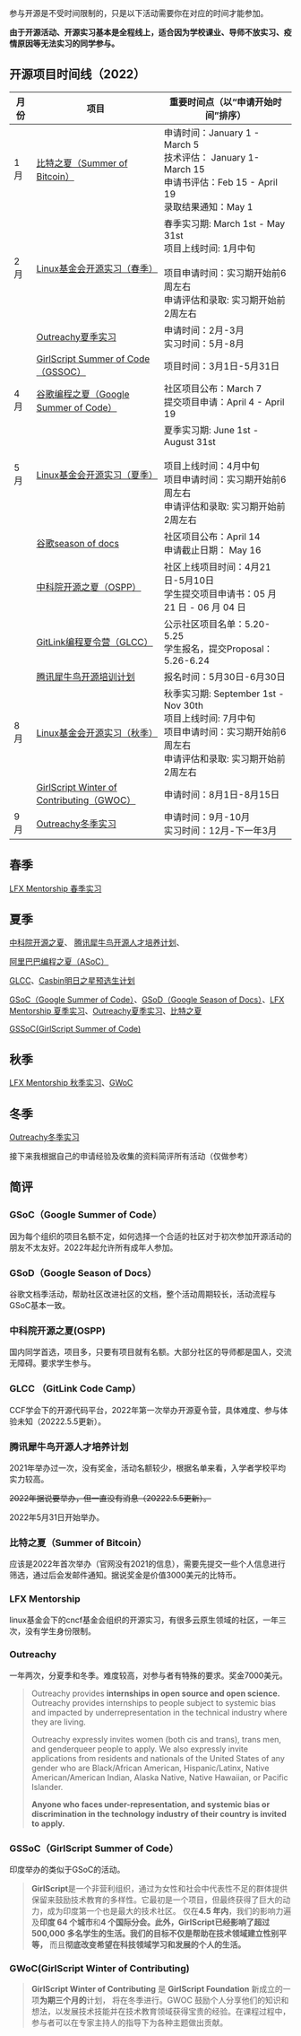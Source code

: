 参与开源是不受时间限制的，只是以下活动需要你在对应的时间才能参加。

**由于开源活动、开源实习基本是全程线上，适合因为学校课业、导师不放实习、疫情原因等无法实习的同学参与。**

## 开源项目时间线（2022）
| 月份 | 项目                                                         | 重要时间点（以“申请开始时间”排序）                           |
| ---- | ------------------------------------------------------------ | ------------------------------------------------------------ |
| 1月  | [比特之夏（Summer of Bitcoin）](https://www.summerofbitcoin.org) | 申请时间：January 1 - March 5<br />技术评估： January 1- March 15<br />申请书评估：Feb 15 - April 19<br />录取结果通知：May 1 |
| 2月  | [Linux基金会开源实习（春季）](https://docs.linuxfoundation.org/lfx/mentorship/mentorship-program-timelines) | 春季实习期: March 1st - May 31st<br />项目上线时间: 1月中旬<br /><br />项目申请时间：实习期开始前6周左右<br />申请评估和录取: 实习期开始前2周左右 |
|      | [Outreachy夏季实习](https://www.outreachy.org)               | 申请时间：2月-3月<br />实习时间：5月-8月                     |
|      | [GirlScript Summer of Code（GSSOC）](https://gssoc.girlscript.tech) | 项目时间：3月1日-5月31日                                     |
| 4月  | [谷歌编程之夏（Google Summer of Code）](https://summerofcode.withgoogle.com) | 社区项目公布：March 7<br />提交项目申请：April 4 - April 19  |
| 5月  | [Linux基金会开源实习（夏季）](https://docs.linuxfoundation.org/lfx/mentorship/mentorship-program-timelines) | 夏季实习期: June 1st - August 31st<br /><br />项目上线时间：4月中旬<br />项目申请时间：实习期开始前6周左右<br />申请评估和录取: 实习期开始前2周左右 |
|      | [谷歌season of docs](https://developers.google.com/season-of-docs) | 社区项目公布：April 14<br />申请截止日期： May 16            |
|      | [中科院开源之夏（OSPP）](https://summer-ospp.ac.cn/#/howitworks) | 社区上线项目时间：4月21日-5月10日<br />学生提交项目申请书：05 月 21 日 - 06 月 04 日 |
|      | [GitLink编程夏令营（GLCC）](https://www.gitlink.org.cn/glcc) | 公示社区项目名单：5.20-5.25<br />学生报名，提交Proposal： 5.26-6.24 |
|      | [腾讯犀牛鸟开源培训计划](https://opensource.tencent.com/summer-of-code) | 报名时间：5月30日-6月30日                                    |
| 8月  | [Linux基金会开源实习（秋季）](https://docs.linuxfoundation.org/lfx/mentorship/mentorship-program-timelines) | 秋季实习期: September 1st - Nov 30th<br />项目上线时间: 7月中旬<br />项目申请时间：实习期开始前6周左右<br />申请评估和录取: 实习期开始前2周左右 |
|      | [GirlScript Winter of Contributing（GWOC）](https://gwoc.girlscript.tech/index.html) | 申请时间：8月1日-8月15日                                     |
| 9月  | [Outreachy冬季实习](https://www.outreachy.org)               | 申请时间：9月-10月<br />实习时间：12月-下一年3月             |

## 春季

[LFX Mentorship 春季实习](https://docs.linuxfoundation.org/lfx/mentorship/mentorship-program-timelines)

## 夏季

[中科院开源之夏](https://summer-ospp.ac.cn/)、 [腾讯犀牛鸟开源人才培养计划](https://opensource.tencent.com/summer-of-code)、

[阿里巴巴编程之夏（ASoC）](https://asoc2022.opensource.alibaba.com/)

[GLCC](https://www.gitlink.org.cn/glcc)、[Casbin明日之星预选生计划](https://github.com/casbin/Talent2022)

[GSoC（Google Summer of Code）](https://summerofcode.withgoogle.com/)、[GSoD（Google Season of Docs）](https://developers.google.com/season-of-docs)、[LFX Mentorship 夏季实习](https://docs.linuxfoundation.org/lfx/mentorship/mentorship-program-timelines)、[Outreachy夏季实习](https://www.outreachy.org/)、[比特之夏](https://www.summerofbitcoin.org/)

[GSSoC(GirlScript Summer of Code)](https://gssoc.girlscript.tech/)

## 秋季

[LFX Mentorship 秋季实习](https://docs.linuxfoundation.org/lfx/mentorship/mentorship-program-timelines)、[GWoC](https://gwoc.girlscript.tech/)

## 冬季

[Outreachy冬季实习](https://www.outreachy.org/)



接下来我根据自己的申请经验及收集的资料简评所有活动（仅做参考）



## 简评

### GSoC（Google Summer of Code）

因为每个组织的项目名额不定，如何选择一个合适的社区对于初次参加开源活动的朋友不太友好。2022年起允许所有成年人参加。

### GSoD（Google Season of Docs）

谷歌文档季活动，帮助社区改进社区的文档，整个活动周期较长，活动流程与GSoC基本一致。

### 中科院开源之夏(OSPP)

国内同学首选，项目多，只要有项目就有名额。大部分社区的导师都是国人，交流无障碍。要求学生参与。

### GLCC （GitLink Code Camp）

CCF学会下的开源代码平台，2022年第一次举办开源夏令营，具体难度、参与体验未知（20222.5.5更新）。

### 腾讯犀牛鸟开源人才培养计划

2021年举办过一次，没有奖金，活动名额较少，根据名单来看，入学者学校平均实力较高。

~~2022年据说要举办，但一直没有消息（20222.5.5更新）。~~

2022年5月31日开始举办。

### 比特之夏（Summer of Bitcoin）

应该是2022年首次举办（官网没有2021的信息），需要先提交一些个人信息进行筛选，通过后会发邮件通知。据说奖金是价值3000美元的比特币。

### LFX Mentorship

linux基金会下的cncf基金会组织的开源实习，有很多云原生领域的社区，一年三次，没有学生身份限制。

### Outreachy

一年两次，分夏季和冬季。难度较高，对参与者有特殊的要求。奖金7000美元。

> Outreachy provides **internships in open source and open science.** Outreachy provides internships to people subject to systemic bias and impacted by underrepresentation in the technical industry where they are living.
>
> Outreachy expressly invites women (both cis and trans), trans men, and genderqueer people to apply. We also expressly invite applications from residents and nationals of the United States of any gender who are Black/African American, Hispanic/Latinx, Native American/American Indian, Alaska Native, Native Hawaiian, or Pacific Islander.
>
> **Anyone who faces under-representation, and systemic bias or discrimination in the technology industry of their country is invited to apply.**

### GSSoC（GirlScript Summer of Code）

印度举办的类似于GSoC的活动。

> **GirlScript**是一个非营利组织，通过为女性和社会中代表性不足的群体提供保留来鼓励技术教育的多样性。它最初是一个项目，但最终获得了巨大的动力，成为印度第一个也是最大的技术社区。 仅在**4.5 年内**，我们的影响力遍及**印度 64 个城市**和**4 个国际分会。**此外，**GirlScript**已经影响了超过 500,000 多名学生的生活。我们的目标不仅是帮助**在技术领域建立性别平等，** 而且**彻底改变希望在科技领域学习和发展的个人的生活。**

### GWoC(GirlScript Winter of Contributing)

> **GirlScript Winter of Contributing** 是 **GirlScript Foundation** 新成立的一项**为期三个月的**计划， 将在冬季进行。GWOC 鼓励个人分享他们的知识和想法，以发展技术技能并在技术教育领域获得宝贵的经验。在课程过程中，参与者可以在专家主持人的指导下为各种主题做出贡献。